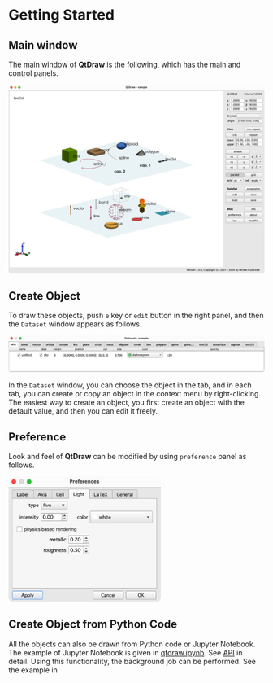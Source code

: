 # Getting Started

## Main window

The main window of **QtDraw** is the following, which has the main and control panels.

![sample.jpg](fig/sample.jpg)

## Create Object

To draw these objects, push `e` key or `edit` button in the right panel, and then the `Dataset` window appears as follows.

![sample.jpg](fig/dataset.jpg)

In the `Dataset` window, you can choose the object in the tab, and in each tab, you can create or copy an object in the context menu by right-clicking. The easiest way to create an object, you first create an object with the default value, and then you can edit it freely.

## Preference

Look and feel of **QtDraw** can be modified by using `preference` panel as follows.

<img src="fig/preference.jpg" alt="preference.jpg" width="300"/>

## Create Object from Python Code

All the objects can also be drawn from Python code or Jupyter Notebook.
The example of Jupyter Notebook is given in [qtdraw.ipynb](examples/qtdraw.ipynb).
See [API](from_python.md) in detail.
Using this functionality, the background job can be performed.
See the example in
```{literalinclude} examples/background.py
```
